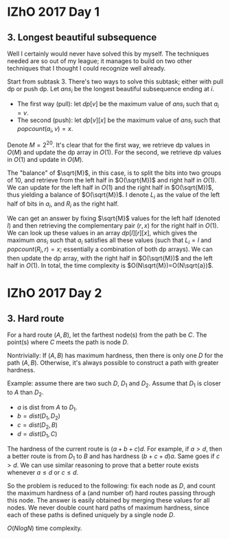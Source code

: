 # IZhO 2017 Day 1

## 3. Longest beautiful subsequence
Well I certainly would never have solved this by myself. The techniques needed are so out of my league; it manages to build on two other techniques that I thought I could recognize well already.

Start from subtask $3$. There's two ways to solve this subtask; either with pull dp or push dp. Let $ans_i$ be the longest beautiful subsequence ending at $i$.
 - The first way (pull): let $dp[v]$ be the maximum value of $ans_i$ such that $a_i=v$.
 - The second (push): let $dp[v][x]$ be the maximum value of $ans_i$ such that $popcount(a_i,v)=x$.

Denote $M=2^{20}$. It's clear that for the first way, we retrieve dp values in $O(M)$ and update the dp array in $O(1)$. For the second, we retrieve dp values in $O(1)$ and update in $O(M)$.

The "balance" of $\sqrt{M}$, in this case, is to split the bits into two groups of $10$, and retrieve from the left half in $O(\sqrt{M})$ and right half in $O(1)$. We can update for the left half in $O(1)$ and the right half in $O(\sqrt{M})$, thus yielding a balance of $O(\sqrt{M})$. I denote $L_i$ as the value of the left half of bits in $a_i$, and $R_i$ as the right half. 

We can get an answer by fixing $\sqrt{M}$ values for the left half (denoted $l$) and then retrieving the complementary pair $(r,x)$ for the right half in $O(1)$. We can look up these values in an array $dp[l][r][x]$, which gives the maximum $ans_i$ such that $a_i$ satisfies all these values (such that $L_i=l$ and $popcount(R_i,r)=x$; essentially a combination of both dp arrays). We can then update the dp array, with the right half in $O(\sqrt{M})$ and the left half in $O(1)$. In total, the time complexity is $O(N\sqrt{M})=O(N\sqrt{a})$.

# IZhO 2017 Day 2

## 3. Hard route
For a hard route $(A,B)$, let the farthest node(s) from the path be $C$. The point(s) where $C$ meets the path is node $D$.

Nontrivially: If $(A,B)$ has maximum hardness, then there is only one $D$ for the path $(A,B)$. Otherwise, it's always possible to construct a path with greater hardness.

Example: assume there are two such $D$, $D_1$ and $D_2$. Assume that $D_1$ is closer to $A$ than $D_2$.
 - $a$ is dist from $A$ to $D_1$.
 - $b=dist(D_1,D_2)$
 - $c=dist(D_2,B)$
 - $d=dist(D_1,C)$

The hardness of the current route is $(a+b+c)d$. For example, if $a>d$, then a better route is from $D_1$ to $B$ and has hardness $(b+c+d)a$. Same goes if $c>d$. We can use similar reasoning to prove that a better route exists whenever $a\le{d}$ or $c\le{d}$.

So the problem is reduced to the following: fix each node as $D$, and count the maximum hardness of a (and number of) hard routes passing through this node. The answer is easily obtained by merging these values for all nodes. We never double count hard paths of maximum hardness, since each of these paths is defined uniquely by a single node $D$.

$O(NlogN)$ time complexity.
